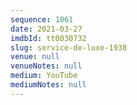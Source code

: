 ```yaml
---
sequence: 1061
date: 2021-03-27
imdbId: tt0030732
slug: service-de-luxe-1938
venue: null
venueNotes: null
medium: YouTube
mediumNotes: null
---
```

